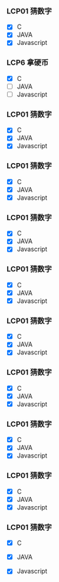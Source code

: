### LCP01 猜数字

- [x] C     
- [x] JAVA     
- [x] Javascript

### LCP6 拿硬币

- [x] C     
- [ ] JAVA     
- [ ] Javascript

### LCP01 猜数字

- [x] C     
- [x] JAVA     
- [x] Javascript

### LCP01 猜数字

- [x] C     
- [x] JAVA     
- [x] Javascript

### LCP01 猜数字

- [x] C     
- [x] JAVA     
- [x] Javascript

### LCP01 猜数字

- [x] C     
- [x] JAVA     
- [x] Javascript

### LCP01 猜数字

- [x] C     
- [x] JAVA     
- [x] Javascript

### LCP01 猜数字

- [x] C     
- [x] JAVA     
- [x] Javascript

### LCP01 猜数字

- [x] C     
- [x] JAVA     
- [x] Javascript

### LCP01 猜数字

- [x] C     
- [x] JAVA     
- [x] Javascript

### LCP01 猜数字

- [x] C     
- [x] JAVA     
- [x] Javascript

